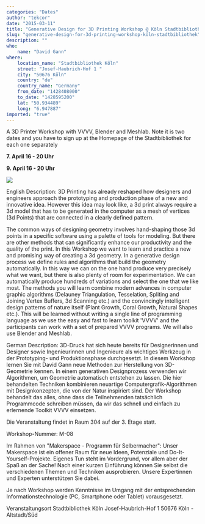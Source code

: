 ```yaml
---
categories: "Dates"
author: "tekcor"
date: "2015-03-11"
title: "Generative Design for 3D Printing Workshop @ Köln Stadtbibliothek"
slug: "generative-design-for-3d-printing-workshop-köln-stadtbibliothek"
description: ""
who: 
    name: "David Gann"
where: 
    location_name: "Stadtbibliothek Köln"
    street: "Josef-Haubrich-Hof 1 "
    city: "50676 Köln"
    country: "de"
    country_name: "Germany"
    from_date: "1428408000"
    to_date: "1428595200"
    lat: "50.934489"
    long: "6.947887"
imported: "true"
---
```



A 3D Printer Workshop with VVVV, Blender and Meshlab.
Note it is two dates and you have to sign up at the Homepage of the Stadtbibliothek for each one separately

**7. April 16 - 20 Uhr**
[](http://www.stadt-koeln.de/leben-in-koeln/freizeit-natur-sport/veranstaltungskalender/zentralbibliothek-makerspace-generative-3d-geometrie)

**9. April 16 - 20 Uhr**
[](http://www.stadt-koeln.de/leben-in-koeln/freizeit-natur-sport/veranstaltungskalender/zentralbibliothek-makerspace-generative-3d-geometrie-1)

![](voronoi%20monome.jpg) 

English Description:
3D Printing has already reshaped how designers and engineers approach the prototyping and production phase of a new and innovative idea. However this idea may look like, a 3d print always require a 3d model that has to be generated in the computer as a mesh of vertices (3d Points) that are connected in a clearly defined pattern.

The common ways of designing geometry involves hand-shaping those 3d points in a specific software using a palette of tools for modeling. But there are other methods that can significantly enhance our productivity and the quality of the print.
In this Workshop we want to learn and practice a new and promising way of creating a 3d geometry. In a generative design process we define rules and algorithms that build the geometry automatically. In this way we can on the one hand produce very precisely what we want, but there is also plenty of room for experimentation. We can automatically produce hundreds of variations and select the one that we like most. The methods you will learn combine modern advances in computer graphic algorithms (Delauney Triangulation, Tesselation, Spliting and Joining Vertex Buffers, 3d Scanning etc.) and the convincingly intelligent design patterns of nature itself (Plant Growth, Coral Growth, Natural Shapes etc.). This will be learned without writing a single line of programming language as we use the easy and fast to learn toolkit 'VVVV' and the participants can work with a set of prepared VVVV programs. We will also use Blender and Meshlab.

German Description:
3D-Druck hat sich heute bereits für Designerinnen und Designer sowie Ingenieurinnen und Ingenieure als wichtiges Werkzeug in der Prototyping- und Produktionsphase durchgesetzt. In diesem Workshop lernen Sie mit David Gann neue Methoden zur Herstellung von 3D-Geometrie kennen. In einem generativen Designprozess verwenden wir Algorithmen, um Geometrie automatisch entstehen zu lassen. Die hier behandelten Techniken kombinieren neuartige Computergrafik-Algorithmen mit Designkonzepten, die von der Natur inspiriert sind. Der Workshop behandelt das alles, ohne dass die Teilnehmenden tatsächlich Programmcode schreiben müssen, da wir das schnell und einfach zu erlernende Toolkit VVVV einsetzen.

Die Veranstaltung findet in Raum 304 auf der 3. Etage statt.

Workshop-Nummer: M-08

Im Rahmen von "Makerspace - Programm für Selbermacher":
Unser Makerspace ist ein offener Raum für neue Ideen, Potenziale und Do-It-Yourself-Projekte. Eigenes Tun steht im Vordergrund, vor allem aber der Spaß an der Sache! Nach einer kurzen Einführung können Sie selbst die verschiedenen Themen und Techniken ausprobieren. Unsere Expertinnen und Experten unterstützen Sie dabei.

Je nach Workshop werden Kenntnisse im Umgang mit der entsprechenden Informationstechnologie (PC, Smartphone oder Tablet) vorausgesetzt.

Veranstaltungsort
    Stadtbibliothek Köln
    Josef-Haubrich-Hof 1
    50676 Köln - Altstadt/Süd 



